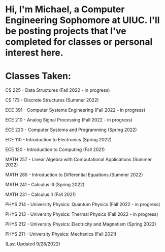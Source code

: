 # Hi, I'm Michael, a Computer Engineering Sophomore at UIUC. I'll be posting projects that I've completed for classes or personal interest here.

# Classes Taken:

CS 225 - Data Structures (Fall 2022 - in progress)

CS 173 - Discrete Structures (Summer 2022)

ECE 391 - Computer Systems Engineering (Fall 2022 - in progress)

ECE 210 - Analog Signal Processing (Fall 2022 - in progress)

ECE 220 - Computer Systems and Programming (Spring 2022)

ECE 110 - Introduction to Electronics (Spring 2022)

ECE 120 - Introduction to Computing (Fall 2021)

MATH 257 - Linear Algebra with Computational Applications (Summer 2022)

MATH 285 - Introduction to Differential Equations.(Summer 2022)

MATH 241 - Calculus III (Spring 2022)

MATH 231 - Calculus II (Fall 2021)

PHYS 214 - University Physics: Quantum Physics (Fall 2022 - in progress)

PHYS 213 - University Physics: Thermal Physics (Fall 2022 - in progress)

PHYS 212 - University Physics: Electricity and Magnetism (Spring 2022)

PHYS 211 - University Physics: Mechanics (Fall 2021)



(Last Updated 9/28/2022)
